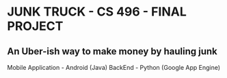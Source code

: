 # JUNK TRUCK - CS 496 - FINAL PROJECT

## An Uber-ish way to make money by hauling junk

Mobile Application - Android (Java)
BackEnd - Python (Google App Engine)
